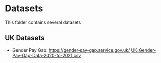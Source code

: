 # Datasets 

This folder contains several datasets 

## UK Datasets

- Gender Pay Gap: https://gender-pay-gap.service.gov.uk/ [UK-Gender-Pay-Gap-Data-2020-to-2021.csv](uk/UK-Gender-Pay-Gap-Data-2020-to-2021.csv)